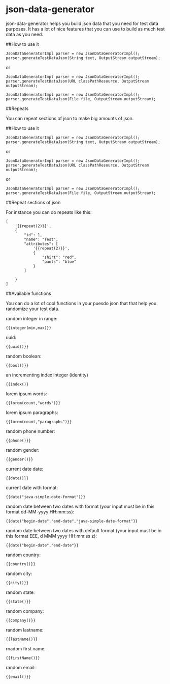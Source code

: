 # json-data-generator

json-data-generator helps you build json data that you need for test data purposes.   It has a lot of nice features that you can use to build as much test data as you need.

##How to use it

```
JsonDataGeneratorImpl parser = new JsonDataGeneratorImpl();
parser.generateTestDataJson(String text, OutputStream outputStream);
```

or

```
JsonDataGeneratorImpl parser = new JsonDataGeneratorImpl();
parser.generateTestDataJson(URL classPathResource, OutputStream outputStream);
```

```
JsonDataGeneratorImpl parser = new JsonDataGeneratorImpl();
parser.generateTestDataJson(File file, OutputStream outputStream);
```
##Repeats

You can repeat sections of json to make big amounts of json.

##How to use it

```
JsonDataGeneratorImpl parser = new JsonDataGeneratorImpl();
parser.generateTestDataJson(String text, OutputStream outputStream);
```

or

```
JsonDataGeneratorImpl parser = new JsonDataGeneratorImpl();
parser.generateTestDataJson(URL classPathResource, OutputStream outputStream);
```

or

```
JsonDataGeneratorImpl parser = new JsonDataGeneratorImpl();
parser.generateTestDataJson(File file, OutputStream outputStream);
```


##Repeat sections of json

For instance you can do repeats like this:
```
[
    '{{repeat(2)}}',
    {
        "id": 1,
        "name": "Test",
        "attributes": [
            '{{repeat(2)}}',
            {
                "shirt": "red",
                "pants": "blue"
            }
        ]

    }
]
```

##Available functions

You can do a lot of cool functions in your puesdo json that that help you randomize your test data.

random integer in range:
```
{{integer(min,max)}}
```

uuid:
```
{{uuid()}}
```

random boolean:
```
{{bool()}}
```

an incrementing index integer (identity)
```
{{index()}
```

lorem ipsum words:
```
{{lorem(count,"words")}}
```

lorem ipsum paragraphs:
```
{{lorem(count,"paragraphs")}}
```

random phone number:
```
{{phone()}}
```

random gender:
```
{{gender()}}
```

current date date:
```
{{date()}}
```

current date with format:
```
{{date("java-simple-date-format")}}
```

random date between two dates with format (your input must be in this format dd-MM-yyyy HH:mm:ss):
```
{{date("begin-date","end-date","java-simple-date-format"}}
```

random date between two dates with default format (your input must be in this format EEE, d MMM yyyy HH:mm:ss z):
```
{{date("begin-date","end-date"}}
```

random country:
```
{{country()}}
```

random city:
```
{{city()}}
```

random state:
```
{{state()}}
```

random company:
```
{{company()}}
```

random lastname:
```
{{lastName()}}
```

rnadom first name:
```
{{firstName()}}
```

random email:
```
{{email()}}
```
